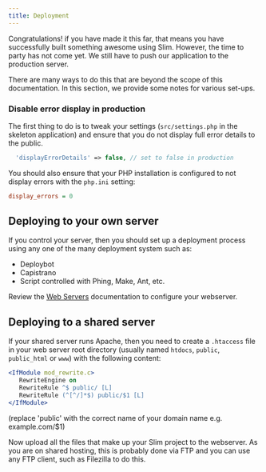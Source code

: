 ```yaml
---
title: Deployment
---
```

Congratulations! if you have made it this far, that means you have successfully built something 
awesome using Slim. However, the time to party has not come yet. We still have to push our 
application to the production server.

There are many ways to do this that are beyond the scope of this documentation. In 
this section, we provide some notes for various set-ups.

### Disable error display in production

The first thing to do is to tweak your settings (`src/settings.php` in the 
skeleton application) and ensure that you do not display full error details to the
public.

```php
  'displayErrorDetails' => false, // set to false in production
```

You should also ensure that your PHP installation is configured to not display
errors with the `php.ini` setting:

```ini
display_errors = 0
```



## Deploying to your own server

If you control your server, then you should set up a deployment process using any 
one of the many deployment system such as:

* Deploybot
* Capistrano
* Script controlled with Phing, Make, Ant, etc.


Review the [Web Servers](/docs/v3/start/web-servers.html) documentation to configure your webserver.


## Deploying to a shared server

If your shared server runs Apache, then you need to create a `.htaccess` file 
in your web server root directory (usually named `htdocs`, `public`, `public_html`
or `www`) with the following content:

```apache
<IfModule mod_rewrite.c>
   RewriteEngine on
   RewriteRule ^$ public/ [L]
   RewriteRule (^[^/]*$) public/$1 [L]
</IfModule>
```

(replace 'public' with the correct name of your domain name e.g. example.com/$1)

Now upload all the files that make up your Slim project to the webserver. As you
are on shared hosting, this is probably done via FTP and you can use any FTP client, 
such as Filezilla to do this.

